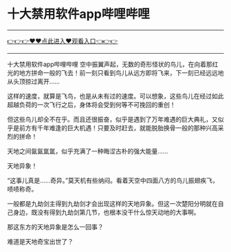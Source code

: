 # 十大禁用软件app哔哩哔哩

<hr/> <a href="https://github.com/kiuhd/dfrw/issues/1">👉👉👉♥♥点此进入♥观看入口👈👉👉</a><hr/>

十大禁用软件app哔哩哔哩
空中振翼声起，无数的奇形怪状的鸟儿，在向着那红光的地方拼命一般的飞去！前一刻只看到鸟儿从远方即将飞来，下一刻已经远远地从头顶掠过离开……

这样的速度，就算是飞鸟，也是从未有过的速度。可以想象，这些鸟儿在经过如此超越负荷的一次飞行之后，身体将会受到何等不可挽回的重创！

但这些鸟儿却全不在乎。而且还很振奋，似乎是遇到了万年难遇的巨大典礼，又似乎是前方有千年难逢的巨大机遇！只要及时赶去，就能脱胎换骨一般的那种兴高采烈的拼命！

天地之间氤氤氲氲，似乎充满了一种晦涩古朴的强大能量……

天地异象！

“这事儿真是……奇异。”莫天机有些纳闷。看着天空中四面八方的鸟儿振翅疾飞，啧啧称奇。

一般都是九劫剑主得到九劫剑才会出现这样的天地异象。但这一次楚阳分明就在自己身边，既没有得到九劫剑第几节，也根本没干什么惊天动地的大事啊。

那这东方的天地异象是怎么一回事？

难道是天地奇宝出世了？
